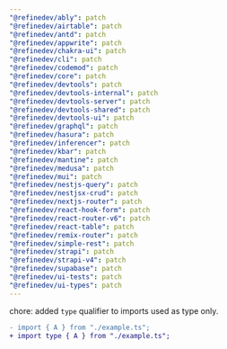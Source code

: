 ```yaml
---
"@refinedev/ably": patch
"@refinedev/airtable": patch
"@refinedev/antd": patch
"@refinedev/appwrite": patch
"@refinedev/chakra-ui": patch
"@refinedev/cli": patch
"@refinedev/codemod": patch
"@refinedev/core": patch
"@refinedev/devtools": patch
"@refinedev/devtools-internal": patch
"@refinedev/devtools-server": patch
"@refinedev/devtools-shared": patch
"@refinedev/devtools-ui": patch
"@refinedev/graphql": patch
"@refinedev/hasura": patch
"@refinedev/inferencer": patch
"@refinedev/kbar": patch
"@refinedev/mantine": patch
"@refinedev/medusa": patch
"@refinedev/mui": patch
"@refinedev/nestjs-query": patch
"@refinedev/nestjsx-crud": patch
"@refinedev/nextjs-router": patch
"@refinedev/react-hook-form": patch
"@refinedev/react-router-v6": patch
"@refinedev/react-table": patch
"@refinedev/remix-router": patch
"@refinedev/simple-rest": patch
"@refinedev/strapi": patch
"@refinedev/strapi-v4": patch
"@refinedev/supabase": patch
"@refinedev/ui-tests": patch
"@refinedev/ui-types": patch
---
```


chore: added `type` qualifier to imports used as type only.

```diff
- import { A } from "./example.ts";
+ import type { A } from "./example.ts";
```
